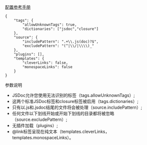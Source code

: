 [配置参考手册](https://www.html.cn/doc/jsdoc/about-configuring-jsdoc.html)
```
{
    "tags": {
        "allowUnknownTags": true,
        "dictionaries": ["jsdoc","closure"]
    },
    "source": {
        "includePattern": ".+\\.js(doc)?$",
        "excludePattern": "(^|\\/|\\\\)_"
    },
    "plugins": [],
    "templates": {
        "cleverLinks": false,
        "monospaceLinks": false
    }
}
```
参数说明
- JSDoc允许您使用无法识别的标签（tags.allowUnknownTags）;
- 这两个标准JSDoc标签和closure标签被启用（tags.dictionaries）;
- 只有以.js和.jsdoc结尾的文件将会被处理（source.includePattern）;
- 任何文件以下划线开始或开始下划线的目录都将被忽略（source.excludePattern）;
- 无插件加载（plugins）;
- @link标签呈现在纯文本（templates.cleverLinks，templates.monospaceLinks）。